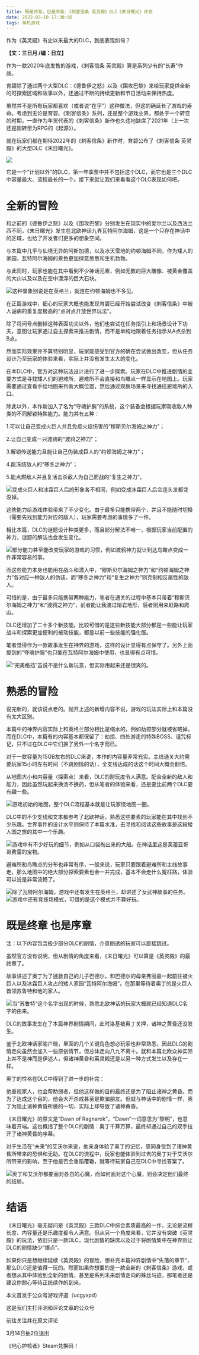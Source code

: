 ```yaml
---
title: 既是终章，也是序章:《刺客信条 英灵殿》DLC《末日曙光》评测
date: 2022-03-10 17:30:00
tags: 单机游戏
---
```

<meta name="referrer" content="no-referrer" />
<!-- more -->
作为《英灵殿》有史以来最大的DLC，到底表现如何？

 **【文：三日月 /编：日立】**

作为一款2020年底发售的游戏，《刺客信条 英灵殿》算是系列少有的“长寿”作品。

育碧除了通过两个大型DLC：《德鲁伊之怒》以及《围攻巴黎》来给玩家提供全新的可探索区域和故事以外，还通过不断的持续更新和节日活动来保持热度。

虽然并不是所有玩家都喜欢（或者说“在乎”）这种做法，但这的确延长了游戏的寿命。考虑到无论是育碧、《刺客信条》系列，还是整个游戏业界，都处于一个转变的时期，一直作为年货代表的《刺客信条》新作也久违地缺席了2021年（上一次还是刚转型为RPG的《起源》）。

就在玩家们都在期待2022年的《刺客信条》新作时，育碧公布了《刺客信条 英灵殿》的大型DLC《末日曙光》。

![](//i0.hdslb.com/bfs/article/421c806e7687fe2e1a1576fed29b2e83e64c0b8d.jpg)

它是一个“计划以外”的DLC，第一年季票中并不包括这个DLC，而它也是三个DLC中容量最大、流程最长的一个。接下来就让我们来看看这个DLC表现如何吧。

# 全新的冒险

和之前的《德鲁伊之怒》以及《围攻巴黎》分别发生在现实中的爱尔兰以及西法兰西不同，《末日曙光》发生在北欧神话九界瓦特阿尔海姆，这是一个只存在神话中的区域，也给了开发者们更多的想象空间。

与本篇中几乎与仙境无异的阿斯加德，以及冰天雪地的约顿海姆不同，作为矮人的家园，瓦特阿尔海姆的景色更加绿意葱葱和生机勃勃。

与此同时，玩家也能在其中看到不少神话元素，例如无数的巨大雕像、被黄金覆盖的大山以及以及在空中漂浮的巨大石块。

![](//i0.hdslb.com/bfs/article/dbfeea7f39fc887edbe041002e4d5062e278fa61.jpg)这种景象别说是在英格兰，就连在约顿海姆也不多见。

在正篇游戏中，细心的玩家大概也能发现育碧已经开始尝试改变《刺客信条》中被人诟病的重复度极高的“点对点开放世界玩法”。

除了将问号点删掉这种表面功夫以外，他们也尝试在任务指引上和场景设计下功夫，意图让玩家通过自主探索来推进剧情，而不是单纯地跟着任务指示从A点杀到B点。

然而实际效果并不算特别明显，玩家能感受到官方的确在尝试做出改变，但从任务设计乃至玩家的体验来看，实际上并没有发生太大的变化。

在本DLC中，官方对这种玩法设计进行了进一步探索。玩家在DLC中推进剧情的主要方式是寻找矮人们的避难所，避难所不会直接和鸟瞰点一样显示在地图上。玩家需要通过查看手绘地图来判断大概位置，然后通过观察场景来寻找通往避难所的入口。

除此以外，本作新加入了名为“夺魂护腕”的系统，这个装备会根据玩家吸收敌人种类的不同解锁特殊能力。能力共有五种：

1.可以让自己变成火巨人并且免疫火焰伤害的“穆斯贝尔海姆之神力”；

2.让自己变成一只渡鸦的“渡鸦之神力”；

3.解锁传送能力且能让自己伪装成巨人的“约顿海姆之神力”；

4.能冻结敌人的“寒冬之神力”；

5.能点燃敌人并且复活击杀敌人为自己而战的“复生之神力”。

![](//i0.hdslb.com/bfs/article/5f938faaf6e707e5b6773c400ed0b2cd26827dd9.jpg)变成火巨人和冰霜巨人后的形象各不相同，例如变成冰霜巨人后会连头发都变没掉。

这些能力给游戏体验带来了不少变化。由于最多只能携带两个，并且不能随时切换（需要先找到能力对应的敌人），玩家需要考虑的事情多了一件。

相比本篇，DLC的谜题设计种类更多，而且部分解法不唯一，根据玩家当前配置的神力，谜题的解法也会发生变化。

![](//i0.hdslb.com/bfs/article/a217d71da95eb08cc414739723960ae2ca59be96.gif)部分能力甚至能改变玩家的游戏的习惯，例如渡鸦神力就让到达鸟瞰点变成一件非常容易的事。

而这些能力本身也能用在战斗和潜入中，“穆斯贝尔海姆之神力”和“约顿海姆之神力”各对应一种敌人的伪装，而“寒冬之神力”和“复生之神力”则克制相反属性的敌人。

可惜的是，由于最多只能携带两种能力，笔者在通关的过程中基本只带着“穆斯贝尔海姆之神力”和“渡鸦之神力”，前者能让我渡过熔岩地形，后者则用来赶路和爬山。

DLC还增加了二十多个新技能。比较可惜的是这些新技能大部分都是一些能让玩家战斗和探索更加便利的被动技能，都是以前一些技能的强化版。

笔者觉得作为一款故事发生在神界的游戏，这样的设计显得有点保守了。另外上面提到的“夺魂护腕”也只能在瓦特阿尔海姆中使用，也显得有点可惜。

![](//i0.hdslb.com/bfs/article/4d9d3a2e2858145fc46e8c5a2f4597ee5c438036.gif)“完美格挡”虽说不是什么新玩意，但实际用起来还是很爽的。

# 熟悉的冒险

说完新的，就该说点老的。抛开上述的新增内容不说，游戏的玩法实际上和本篇没有太大区别。

本篇中的神界内容实际上和英格兰部分相比是缩水的，例如劫掠部分就被省略掉。而在DLC中，本篇有的内容基本都保留了：劫掠、四处游走的特殊BOSS、诅咒标记，只不过在DLC中它们换了另外一个名字而已。

对于一款容量为15GB左右的DLC来说，本作的内容量非常充实。主线通关大约需要玩家15小时左右时间（不跳剧情的话），全支线达成的话这个时间大概会翻倍。

从地图大小和内容量（探索点）来看，DLC的耐玩度令人满意。配合全新的敌人和能力，因此虽然玩起来换汤不换药，但从笔者的体验来看，还是要比前两个DLC要有趣一些。

![](//i0.hdslb.com/bfs/article/1eda65f2b08bf7efcb82069453b557b1339ffede.jpg)游戏初始的地图，整个DLC流程基本就是让玩家绕地图一圈。

DLC中的不少支线和文本都参考了北欧神话，熟悉这些要素的玩家能在其中找到不少乐趣。世界事件的设计水平则保持了本篇水准，去寻找和阅读这些故事是这段矮人国之旅的其中一个乐趣。

![](//i0.hdslb.com/bfs/article/08c3ac7af19ede25f9da5aed03731791cbb69bb6.gif)游戏中有不少好玩的细节，例如从口袋掏出来的大船。在神话里这是芙蕾亚哥哥费雷的宝物。

避难所和鸟瞰点的分布也非常有序，一般来说，玩家只要跟着避难所和主线故事走，那么地图中的绝大部分探索要素也会一并完成，基本不会走什么冤枉路，体验可以说是非常流畅了。

![](//i0.hdslb.com/bfs/article/98aa000d6465cfeae615a792a8f9858c3117d7aa.jpg)除了瓦特阿尔海姆，游戏中还有发生在英格兰，却讲述了女武神故事的任务。![](//i0.hdslb.com/bfs/article/47ebfc5cb5157c53cf6fd4c9ef9e06dba7d87379.jpg)游戏中还有竞技场模式，可惜的是这个模式并不算好玩。

# 既是终章 也是序章

注：以下内容包含极少部分DLC的剧情，介意剧透的玩家可以直接跳过。

虽然官方没有说明，但从剧情的角度来看，《末日曙光》可以算是《英灵殿》的最终章了。

故事讲述了奥丁为了拯救自己的儿子巴德尔，和巴德尔的母亲弗丽嘉一起前往被火巨人以及冰霜巨人攻占的矮人家园“瓦特阿尔海姆”，在那里等待着奥丁的是火巨人首领苏鲁特和他的家人。

![](//i0.hdslb.com/bfs/article/3e8661c94b040b3246a583dc08f5ccb0d96ed23e.jpg)当“苏鲁特“这个名字出现的时候，熟悉北欧神话的玩家大概就已经知道DLC名字的由来。

DLC的故事发生在了本篇神界剧情期间，此时洛基被奥丁关押，诸神之黄昏还没发生。

鉴于北欧神话家喻户晓，里面的几个关键角色想必玩家也非常熟悉，因此DLC的剧情走向虽然会加入一些原创情节，但总体走向八九不离十。就和本篇北欧众神实际上并不是神而是伊述人，但诸神黄昏和英灵殿还是以另一种方式发生以及存在一样。

奥丁的性格在DLC中得到了进一步的补完：

他重视家人，也会帮助弱者，但他这样做的目的最终还是为了阻止诸神之黄昏。而为了达成这个目的，他会大开杀戒甚至是欺骗朋友。但就与神话中的剧情一样，奥丁为阻止诸神黄昏所做的一切，实际上却导致了诸神黄昏。

《末日曙光》的原文是“Dawn of
Ragnarok”，“Dawn”一词意思为“黎明”，也意味着开端。这也概括了整个DLC的剧情：奥丁千算万算，最终却通过自己的双手拉开了诸神黄昏的序幕。

对于生活在“未来”的艾沃尔来说，他亲身体验了奥丁的记忆，感同身受到了诸神黄昏所带来的恐惧和无助。在DLC的流程中，玩家也能体验到过去的奥丁对于艾沃尔所带来的影响，至于他是否会重蹈覆辙，就等待玩家自己在DLC中寻找答案了。

![](//i0.hdslb.com/bfs/article/da3340bdb8b2cf68f78924628853606593b631fd.jpg)奥丁和艾沃尔都要面对各自的心魔，而如何面对这个心魔，则会决定他们最终的结局。

# 结语

《末日曙光》毫无疑问是《英灵殿》三款DLC中综合素质最高的一作，无论是流程长度、内容量还是乐趣度都令人满意。但从另一个角度来看，它并没有突破《英灵殿》的玩法，依旧只是一款DLC，现代剧情的缺席以及过于将剧情集中在神界则让DLC的剧情缺少“爆点”。

如果你只是想继续延续《英灵殿》的冒险，想补完本篇神界剧情中“失落的章节“，那么DLC还是值得一玩的。然而如果你想要的是一款全新的《刺客信条》游戏，或者想从其中体验到全新的剧情，甚至是系列未来剧情走向的蛛丝马迹，那笔者还是建议你耐心等待正统续作的到来。

  

本文首发于公众号游戏评道（ucgyxpd）

这是我们主打评测和评论文章的公众号

前往关注并在原文评论

3月14日抽2位送出

《地心护核者》Steam兑换码！

  

